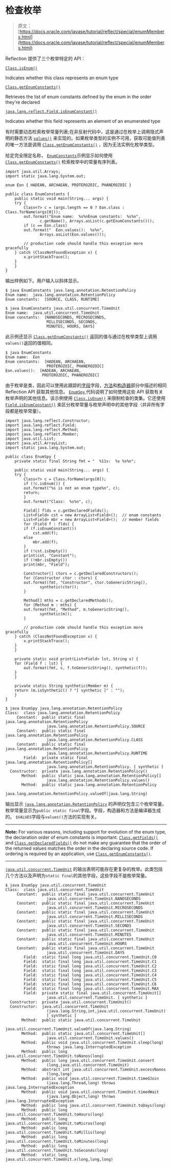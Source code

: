 # 检查枚举

> 原文： [https://docs.oracle.com/javase/tutorial/reflect/special/enumMembers.html](https://docs.oracle.com/javase/tutorial/reflect/special/enumMembers.html)

Reflection 提供了三个枚举特定的 API：

[`Class.isEnum()`](https://docs.oracle.com/javase/8/docs/api/java/lang/Class.html#isEnum--)

Indicates whether this class represents an enum type

[`Class.getEnumConstants()`](https://docs.oracle.com/javase/8/docs/api/java/lang/Class.html#getEnumConstants--)

Retrieves the list of enum constants defined by the enum in the order they're declared

[`java.lang.reflect.Field.isEnumConstant()`](https://docs.oracle.com/javase/8/docs/api/java/lang/reflect/Field.html#isEnumConstant--)

Indicates whether this field represents an element of an enumerated type

有时需要动态检索枚举常量列表;在非反射代码中，这是通过在枚举上调用隐式声明的静态方法 [`values()`](https://docs.oracle.com/javase/specs/jls/se7/html/jls-8.html) 来实现的。如果枚举类型的实例不可用，获取可能值列表的唯一方法是调用 [`Class.getEnumConstants()`](https://docs.oracle.com/javase/8/docs/api/java/lang/Class.html#getEnumConstants--) ，因为无法实例化枚举类型。

给定完全限定名称， [``EnumConstants``](example/EnumConstants.java)示例显示如何使用 [`Class.getEnumConstants()`](https://docs.oracle.com/javase/8/docs/api/java/lang/Class.html#getEnumConstants--) 检索枚举中的常量有序列表。

```
import java.util.Arrays;
import static java.lang.System.out;

enum Eon { HADEAN, ARCHAEAN, PROTEROZOIC, PHANEROZOIC }

public class EnumConstants {
    public static void main(String... args) {
	try {
	    Class<?> c = (args.length == 0 ? Eon.class : Class.forName(args[0]));
	    out.format("Enum name:  %s%nEnum constants:  %s%n",
		       c.getName(), Arrays.asList(c.getEnumConstants()));
	    if (c == Eon.class)
		out.format("  Eon.values():  %s%n",
			   Arrays.asList(Eon.values()));

        // production code should handle this exception more gracefully
	} catch (ClassNotFoundException x) {
	    x.printStackTrace();
	}
    }
}

```

输出样例如下。用户输入以斜体显示。

```
$ java EnumConstants java.lang.annotation.RetentionPolicy
Enum name:  java.lang.annotation.RetentionPolicy
Enum constants:  [SOURCE, CLASS, RUNTIME]

```

```
$ java EnumConstants java.util.concurrent.TimeUnit
Enum name:  java.util.concurrent.TimeUnit
Enum constants:  [NANOSECONDS, MICROSECONDS, 
                  MILLISECONDS, SECONDS, 
                  MINUTES, HOURS, DAYS]

```

此示例还显示 [`Class.getEnumConstants()`](https://docs.oracle.com/javase/8/docs/api/java/lang/Class.html#getEnumConstants--) 返回的值与通过在枚举类型上调用`values()`返回的值相同。

```
$ java EnumConstants
Enum name:  Eon
Enum constants:  [HADEAN, ARCHAEAN, 
                  PROTEROZOIC, PHANEROZOIC]
Eon.values():  [HADEAN, ARCHAEAN, 
                PROTEROZOIC, PHANEROZOIC]

```

由于枚举是类，因此可以使用此跟踪的[字段](../member/field.html)字段，[方法](../member/method.html)和[构造器](../member/ctor.html)部分中描述的相同 Reflection API 获取其他信息。 [``EnumSpy`` ](example/EnumSpy.java)代码说明了如何使用这些 API 获取有关枚举声明的其他信息。该示例使用 [`Class.isEnum()`](https://docs.oracle.com/javase/8/docs/api/java/lang/Class.html#isEnum--) 来限制检查的类集。它还使用 [`Field.isEnumConstant()`](https://docs.oracle.com/javase/8/docs/api/java/lang/reflect/Field.html#isEnumConstant--) 来区分枚举常量与枚举声明中的其他字段（并非所有字段都是枚举常量）。

```
import java.lang.reflect.Constructor;
import java.lang.reflect.Field;
import java.lang.reflect.Method;
import java.lang.reflect.Member;
import java.util.List;
import java.util.ArrayList;
import static java.lang.System.out;

public class EnumSpy {
    private static final String fmt = "  %11s:  %s %s%n";

    public static void main(String... args) {
	try {
	    Class<?> c = Class.forName(args[0]);
	    if (!c.isEnum()) {
		out.format("%s is not an enum type%n", c);
		return;
	    }
	    out.format("Class:  %s%n", c);

	    Field[] flds = c.getDeclaredFields();
	    List<Field> cst = new ArrayList<Field>();  // enum constants
	    List<Field> mbr = new ArrayList<Field>();  // member fields
	    for (Field f : flds) {
		if (f.isEnumConstant())
		    cst.add(f);
		else
		    mbr.add(f);
	    }
	    if (!cst.isEmpty())
		print(cst, "Constant");
	    if (!mbr.isEmpty())
		print(mbr, "Field");

	    Constructor[] ctors = c.getDeclaredConstructors();
	    for (Constructor ctor : ctors) {
		out.format(fmt, "Constructor", ctor.toGenericString(),
			   synthetic(ctor));
	    }

	    Method[] mths = c.getDeclaredMethods();
	    for (Method m : mths) {
		out.format(fmt, "Method", m.toGenericString(),
			   synthetic(m));
	    }

        // production code should handle this exception more gracefully
	} catch (ClassNotFoundException x) {
	    x.printStackTrace();
	}
    }

    private static void print(List<Field> lst, String s) {
	for (Field f : lst) {
 	    out.format(fmt, s, f.toGenericString(), synthetic(f));
	}
    }

    private static String synthetic(Member m) {
	return (m.isSynthetic() ? "[ synthetic ]" : "");
    }
}

```

```
$ java EnumSpy java.lang.annotation.RetentionPolicy
Class:  class java.lang.annotation.RetentionPolicy
     Constant:  public static final java.lang.annotation.RetentionPolicy
                  java.lang.annotation.RetentionPolicy.SOURCE 
     Constant:  public static final java.lang.annotation.RetentionPolicy
                  java.lang.annotation.RetentionPolicy.CLASS 
     Constant:  public static final java.lang.annotation.RetentionPolicy 
                  java.lang.annotation.RetentionPolicy.RUNTIME 
        Field:  private static final java.lang.annotation.RetentionPolicy[] 
                  java.lang.annotation.RetentionPolicy. [ synthetic ]
  Constructor:  private java.lang.annotation.RetentionPolicy() 
       Method:  public static java.lang.annotation.RetentionPolicy[]
                  java.lang.annotation.RetentionPolicy.values() 
       Method:  public static java.lang.annotation.RetentionPolicy
                  java.lang.annotation.RetentionPolicy.valueOf(java.lang.String) 

```

输出显示 [`java.lang.annotation.RetentionPolicy`](https://docs.oracle.com/javase/8/docs/api/java/lang/annotation/RetentionPolicy.html) 的声明仅包含三个枚举常量。枚举常量显示为`public static final`字段。字段，构造器和方法是编译器生成的。 `$VALUES`字段与`values()`方法的实现有关。

* * *

**Note:** For various reasons, including support for evolution of the enum type, the declaration order of enum constants is important. [`Class.getFields()`](https://docs.oracle.com/javase/8/docs/api/java/lang/Class.html#getFields--) and [`Class.getDeclaredFields()`](https://docs.oracle.com/javase/8/docs/api/java/lang/Class.html#getDeclaredFields--) do not make any guarantee that the order of the returned values matches the order in the declaring source code. If ordering is required by an application, use [`Class.getEnumConstants()`](https://docs.oracle.com/javase/8/docs/api/java/lang/Class.html#getEnumConstants--).

* * *

[`java.util.concurrent.TimeUnit`](https://docs.oracle.com/javase/8/docs/api/java/util/concurrent/TimeUnit.html) 的输出表明可能存在更复杂的枚举。此类包括几个方法以及声明为`static final`的其他字段，这些字段不是枚举常量。

```
$ java EnumSpy java.util.concurrent.TimeUnit
Class:  class java.util.concurrent.TimeUnit
     Constant:  public static final java.util.concurrent.TimeUnit
                  java.util.concurrent.TimeUnit.NANOSECONDS
     Constant:  public static final java.util.concurrent.TimeUnit
                  java.util.concurrent.TimeUnit.MICROSECONDS
     Constant:  public static final java.util.concurrent.TimeUnit
                  java.util.concurrent.TimeUnit.MILLISECONDS
     Constant:  public static final java.util.concurrent.TimeUnit
                  java.util.concurrent.TimeUnit.SECONDS
     Constant:  public static final java.util.concurrent.TimeUnit
                  java.util.concurrent.TimeUnit.MINUTES
     Constant:  public static final java.util.concurrent.TimeUnit
                  java.util.concurrent.TimeUnit.HOURS
     Constant:  public static final java.util.concurrent.TimeUnit
                  java.util.concurrent.TimeUnit.DAYS
        Field:  static final long java.util.concurrent.TimeUnit.C0
        Field:  static final long java.util.concurrent.TimeUnit.C1
        Field:  static final long java.util.concurrent.TimeUnit.C2
        Field:  static final long java.util.concurrent.TimeUnit.C3
        Field:  static final long java.util.concurrent.TimeUnit.C4
        Field:  static final long java.util.concurrent.TimeUnit.C5
        Field:  static final long java.util.concurrent.TimeUnit.C6
        Field:  static final long java.util.concurrent.TimeUnit.MAX
        Field:  private static final java.util.concurrent.TimeUnit[] 
                  java.util.concurrent.TimeUnit. [ synthetic ]
  Constructor:  private java.util.concurrent.TimeUnit()
  Constructor:  java.util.concurrent.TimeUnit
                  (java.lang.String,int,java.util.concurrent.TimeUnit)
                  [ synthetic ]
       Method:  public static java.util.concurrent.TimeUnit
                  java.util.concurrent.TimeUnit.valueOf(java.lang.String)
       Method:  public static java.util.concurrent.TimeUnit[] 
                  java.util.concurrent.TimeUnit.values()
       Method:  public void java.util.concurrent.TimeUnit.sleep(long) 
                  throws java.lang.InterruptedException
       Method:  public long java.util.concurrent.TimeUnit.toNanos(long)
       Method:  public long java.util.concurrent.TimeUnit.convert
                  (long,java.util.concurrent.TimeUnit)
       Method:  abstract int java.util.concurrent.TimeUnit.excessNanos
                  (long,long)
       Method:  public void java.util.concurrent.TimeUnit.timedJoin
                  (java.lang.Thread,long) throws java.lang.InterruptedException
       Method:  public void java.util.concurrent.TimeUnit.timedWait
                  (java.lang.Object,long) throws java.lang.InterruptedException
       Method:  public long java.util.concurrent.TimeUnit.toDays(long)
       Method:  public long java.util.concurrent.TimeUnit.toHours(long)
       Method:  public long java.util.concurrent.TimeUnit.toMicros(long)
       Method:  public long java.util.concurrent.TimeUnit.toMillis(long)
       Method:  public long java.util.concurrent.TimeUnit.toMinutes(long)
       Method:  public long java.util.concurrent.TimeUnit.toSeconds(long)
       Method:  static long java.util.concurrent.TimeUnit.x(long,long,long)

```